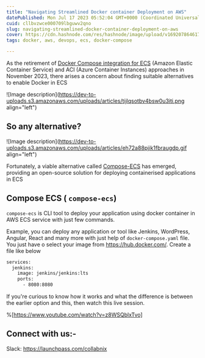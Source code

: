```yaml
---
title: "Navigating Streamlined Docker container Deployment on AWS"
datePublished: Mon Jul 17 2023 05:52:04 GMT+0000 (Coordinated Universal Time)
cuid: cllbvzwce000709lbguwv2qno
slug: navigating-streamlined-docker-container-deployment-on-aws
cover: https://cdn.hashnode.com/res/hashnode/image/upload/v1692078646174/f2dbaa51-7829-4d02-96fb-d04f95a48958.jpeg
tags: docker, aws, devops, ecs, docker-compose

---
```


As the retirement of [Docker Compose integration for ECS](https://docs.docker.com/cloud/ecs-integration/) (Amazon Elastic Container Service) and ACI (Azure Container Instances) approaches in November 2023, there arises a concern about finding suitable alternatives to enable Docker in ECS

![Image description](https://dev-to-uploads.s3.amazonaws.com/uploads/articles/tijlqsotbv4bsw0u3iti.png align="left")

## So any alternative?

![Image description](https://dev-to-uploads.s3.amazonaws.com/uploads/articles/eh72a88pjik1fbraugdp.gif align="left")

Fortunately, a viable alternative called [Compose-ECS](https://github.com/docker/compose-ecs) has emerged, providing an open-source solution for deploying containerised applications in ECS

## Compose ECS ( `compose-ecs`)

`compose-ecs` is CLI tool to deploy your application using docker container in AWS ECS service with just few commands.

Example, you can deploy any application or tool like Jenkins, WordPress, Angular, React and many more with just help of `docker-compose.yaml` file. You just have o select your image from https://hub.docker.com/. Create a file like below

```bash
services:
  jenkins:
    image: jenkins/jenkins:lts
    ports:
      - 8080:8080
```

If you're curious to know how it works and what the difference is between the earlier option and this, then watch this live session.

%[https://www.youtube.com/watch?v=z8WSQblxTvo] 

## Connect with us:-

Slack: https://launchpass.com/collabnix